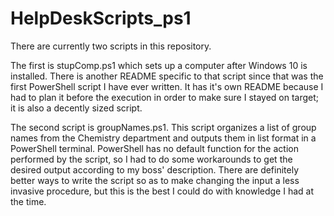# HelpDeskScripts_ps1
There are currently two scripts in this repository.

The first is stupComp.ps1 which sets up a computer after Windows 10 is installed. There is another README specific to that script since that was the first PowerShell script I have ever written. It has it's own README because I had to plan it before the execution in order to make sure I stayed on target; it is also a decently sized script.

The second script is groupNames.ps1. This script organizes a list of group names from the Chemistry department and outputs them in list format in a PowerShell terminal. PowerShell has no default function for the action performed by the script, so I had to do some workarounds to get the desired output according to my boss' description. There are definitely better ways to write the script so as to make changing the input a less invasive procedure, but this is the best I could do with knowledge I had at the time.
